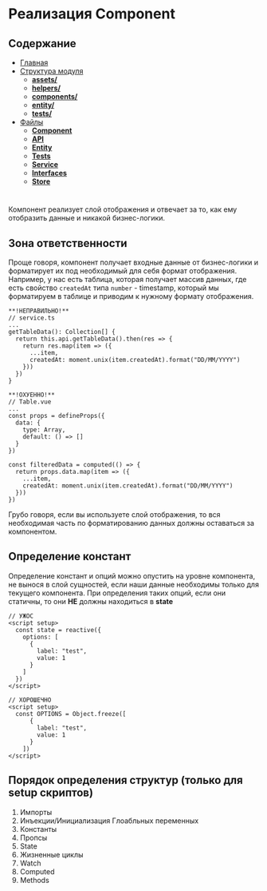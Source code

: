 # **Реализация Component**

## **Содержание**

- [Главная](README.md)
- [Структура модуля](directories/README.md)
  - [**assets/**](directories/assets.md)
  - [**helpers/**](directories/helpers.md)
  - [**components/**](directories/components.md)
  - [**entity/**](directories/entity.md)
  - [**tests/**](directories/tests.md)
- [Файлы](files/README.md)
  - [**Component**](files/component.md)
  - [**API**](files/api.md)
  - [**Entity**](files/entity.md)
  - [**Tests**](files/tests.md)
  - [**Service**](files/service.md)
  - [**Interfaces**](files/interfaces.md)
  - [**Store**](files/store.md)

#

Компонент реализует слой отображения и отвечает за то, как ему отобразить данные и никакой бизнес-логики.

## **Зона ответственности**

Проще говоря, компонент получает входные данные от бизнес-логики и форматирует их под необходимый для себя формат отображения. Например, у нас есть таблица, которая получает массив данных, где есть свойство `createdAt` типа `number` - timestamp, который мы форматируем в таблице и приводим к нужному формату отображения.



```
**!НЕПРАВИЛЬНО!**
// service.ts
...
getTableData(): Collection[] {
  return this.api.getTableData().then(res => {
    return res.map(item => ({
      ...item,
      createdAt: moment.unix(item.createdAt).format("DD/MM/YYYY")
    }))
  })
}
```

```
**!ОХУЕННО!**
// Table.vue
...
const props = defineProps({
  data: {
    type: Array,
    default: () => []
  }
})

const filteredData = computed(() => {
  return props.data.map(item => ({
    ...item,
    createdAt: moment.unix(item.createdAt).format("DD/MM/YYYY")
  }))
})
```

Грубо говоря, если вы используете слой отображения, то вся необходимая часть по форматированию данных должны оставаться за компонентом.

## **Определение констант**

Определение констант и опций можно опустить на уровне компонента, не вынося в слой сущностей, если наши данные необходимы только для текущего компонента. При определения таких опций, если они статичны, то они **НЕ** должны находиться в **state**

```vue
// УЖОС
<script setup>
  const state = reactive({
    options: [
      {
        label: "test",
        value: 1
      }
    ]
  })
</script>

// ХОРОШЕЧНО
<script setup>
  const OPTIONS = Object.freeze([
      {
        label: "test",
        value: 1
      }
    ])
</script>
```

## Порядок определения структур (только для setup скриптов)

1. Импорты
2. Инъекции/Инициализация Глоабльных переменных
3. Константы
3. Пропсы
4. State
5. Жизненные циклы
6. Watch
7. Computed
8. Methods